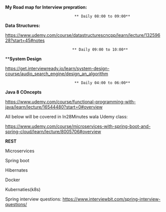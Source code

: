 **My Road map for Interview prepration:**

                                   ** Daily 08:00 to 09:00**
**Data Structures:**

https://www.udemy.com/course/datastructurescncpp/learn/lecture/13259628?start=45#notes

                                  ** Daily 09:00 to 10:00**

****System Design**

https://get.interviewready.io/learn/system-design-course/audio_search_engine/design_an_algorithm

                                   ** Daily 04:00 to 06:00**
**Java 8 COncepts**

https://www.udemy.com/course/functional-programming-with-java/learn/lecture/16544480?start=0#overview

All below will be covered in In28Minutes wala Udemy class: 

https://www.udemy.com/course/microservices-with-spring-boot-and-spring-cloud/learn/lecture/8005706#overview 

**REST**
  
 Microservices
 
 Spring boot
 
 Hibernates
 
 Docker
 
 Kubernaties(k8s)

Spring interview questions:
https://www.interviewbit.com/spring-interview-questions/



 



